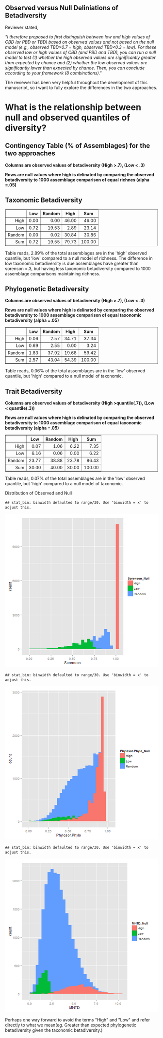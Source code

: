 Observed versus Null Deliniations of Betadiversity
---------------------

Reviewer stated,

*"I therefore proposed to first distinguish between low and high values of CBD (or PBD or TBD) based on observed values and not based on the null model (e.g., observed TBD>0.7 = high, observed TBD<0.3 = low). For these observed low or high values of CBD (and PBD and TBD), you can run a null model to test (1) whether the high observed values are significantly greater than expected by chance and (2) whether the low observed values are significantly lower than expected by chance. Then, you can conclude according to your framework (8 combinations)."*

The reviewer has been very helpful throughout the development of this manuscript, so i want to fully explore the differences in the two approaches.

What is the relationship between null and observed quantiles of diversity?
===========




**Contingency Table (% of Assemblages) for the two approaches**
---------

**Columns are observed values of betadiversity (High >.7), (Low < .3)**

**Rows are null values where high is delinated by comparing the observed betadiversity to 1000 assemblage comparison of equal richnes (alpha =.05)**

Taxonomic Betadiversity
------------------------
<!-- html table generated in R 3.0.2 by xtable 1.7-1 package -->
<!-- Wed Feb 05 22:52:59 2014 -->
<TABLE border=1>
<TR> <TH>  </TH> <TH> Low </TH> <TH> Random </TH> <TH> High </TH> <TH> Sum </TH>  </TR>
  <TR> <TD align="right"> High </TD> <TD align="right"> 0.00 </TD> <TD align="right"> 0.00 </TD> <TD align="right"> 46.00 </TD> <TD align="right"> 46.00 </TD> </TR>
  <TR> <TD align="right"> Low </TD> <TD align="right"> 0.72 </TD> <TD align="right"> 19.53 </TD> <TD align="right"> 2.89 </TD> <TD align="right"> 23.14 </TD> </TR>
  <TR> <TD align="right"> Random </TD> <TD align="right"> 0.00 </TD> <TD align="right"> 0.02 </TD> <TD align="right"> 30.84 </TD> <TD align="right"> 30.86 </TD> </TR>
  <TR> <TD align="right"> Sum </TD> <TD align="right"> 0.72 </TD> <TD align="right"> 19.55 </TD> <TD align="right"> 79.73 </TD> <TD align="right"> 100.00 </TD> </TR>
   </TABLE>


Table reads, 2.89% of the total assemblages are in the 'high' observed quantile, but 'low' compared to a null model of richness. The difference in low taxonomic betadiversity is due assemblages have greater than sorenson =.3, but having less taxonomic betadiversity compared to 1000 assemblage comparisons maintaining richness.

Phylogenetic Betadiversity
------------------------

**Columns are observed values of betadiversity (High >.7), (Low < .3)**

**Rows are null values where high is delinated by comparing the observed betadiversity to 1000 assemblage comparison of equal taxonomic betadiversity (alpha =.05)**

<!-- html table generated in R 3.0.2 by xtable 1.7-1 package -->
<!-- Wed Feb 05 22:52:59 2014 -->
<TABLE border=1>
<TR> <TH>  </TH> <TH> Low </TH> <TH> Random </TH> <TH> High </TH> <TH> Sum </TH>  </TR>
  <TR> <TD align="right"> High </TD> <TD align="right"> 0.06 </TD> <TD align="right"> 2.57 </TD> <TD align="right"> 34.71 </TD> <TD align="right"> 37.34 </TD> </TR>
  <TR> <TD align="right"> Low </TD> <TD align="right"> 0.69 </TD> <TD align="right"> 2.55 </TD> <TD align="right"> 0.00 </TD> <TD align="right"> 3.24 </TD> </TR>
  <TR> <TD align="right"> Random </TD> <TD align="right"> 1.83 </TD> <TD align="right"> 37.92 </TD> <TD align="right"> 19.68 </TD> <TD align="right"> 59.42 </TD> </TR>
  <TR> <TD align="right"> Sum </TD> <TD align="right"> 2.57 </TD> <TD align="right"> 43.04 </TD> <TD align="right"> 54.39 </TD> <TD align="right"> 100.00 </TD> </TR>
   </TABLE>


Table reads, 0.06% of the total assemblages are in the 'low' observed quantile, but 'high' compared to a null model of taxonomic.

Trait Betadiversity
------------------------

**Columns are observed values of betadiversity (High >quantile(.7)), (Low < quantile(.3))** 

**Rows are null values where high is delinated by comparing the observed betadiversity to 1000 assemblage comparison of equal taxonomic betadiversity (alpha =.05)**

<!-- html table generated in R 3.0.2 by xtable 1.7-1 package -->
<!-- Wed Feb 05 22:52:59 2014 -->
<TABLE border=1>
<TR> <TH>  </TH> <TH> Low </TH> <TH> Random </TH> <TH> High </TH> <TH> Sum </TH>  </TR>
  <TR> <TD align="right"> High </TD> <TD align="right"> 0.07 </TD> <TD align="right"> 1.06 </TD> <TD align="right"> 6.22 </TD> <TD align="right"> 7.35 </TD> </TR>
  <TR> <TD align="right"> Low </TD> <TD align="right"> 6.16 </TD> <TD align="right"> 0.06 </TD> <TD align="right"> 0.00 </TD> <TD align="right"> 6.22 </TD> </TR>
  <TR> <TD align="right"> Random </TD> <TD align="right"> 23.77 </TD> <TD align="right"> 38.88 </TD> <TD align="right"> 23.78 </TD> <TD align="right"> 86.43 </TD> </TR>
  <TR> <TD align="right"> Sum </TD> <TD align="right"> 30.00 </TD> <TD align="right"> 40.00 </TD> <TD align="right"> 30.00 </TD> <TD align="right"> 100.00 </TD> </TR>
   </TABLE>



Table reads, 0.07% of the total assemblages are in the 'low' observed quantile, but 'high' compared to a null model of taxonomic.

Distribution of Observed and Null


```
## stat_bin: binwidth defaulted to range/30. Use 'binwidth = x' to adjust this.
```

![plot of chunk unnamed-chunk-5](figure/unnamed-chunk-51.png) 

```
## stat_bin: binwidth defaulted to range/30. Use 'binwidth = x' to adjust this.
```

![plot of chunk unnamed-chunk-5](figure/unnamed-chunk-52.png) 

```
## stat_bin: binwidth defaulted to range/30. Use 'binwidth = x' to adjust this.
```

![plot of chunk unnamed-chunk-5](figure/unnamed-chunk-53.png) 


Perhaps one way forward to avoid the terms "High" and "Low" and refer directly to what we mean(eg. Greater than expected phylogenetic betadiversity given the taxonomic betadiversity.) 
